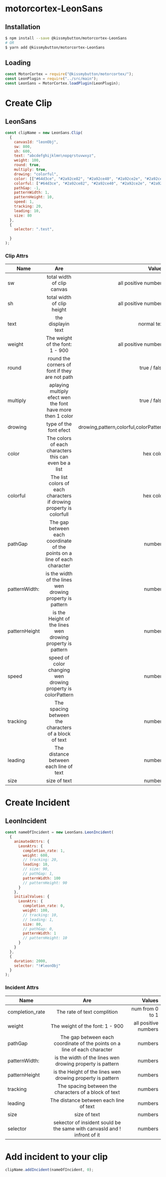 # motorcortex-LeonSans

## Installation

```bash
$ npm install --save @kissmybutton/motorcortex-LeonSans
# OR
$ yarn add @kissmybutton/motorcortex-LeonSans
```

## Loading

```javascript
const MotorCortex = require("@kissmybutton/motorcortex/");
const LeonPlugin = require("../src/main");
const LeonSans = MotorCortex.loadPlugin(LeonPlugin);
```

# Create Clip

## LeonSans

```javascript
const clipName = new LeonSans.Clip(
  {
    canvasId: "leonObj",
    sw: 800,
    sh: 600,
    text: "abcdefghijklmn\nopqrstuvwxyz",
    weight: 100,
    round: true,
    multiply: true,
    drowing: "colorful",
    color: [["#64d3ce", "#2a92ce82", "#2a92ce40", "#2a92ce2e", "#2a92ce00"]],
    colorful: ["#64d3ce", "#2a92ce82", "#2a92ce40", "#2a92ce2e", "#2a92ce00"],
    pathGap: -1,
    patternWidth: 1,
    patternHeight: 10,
    speed: 1,
    tracking: 20,
    leading: 10,
    size: 80
  },
  {
    selector: ".test",
   
  }
);
```

### Clip Attrs

| Name        | Are           | Values  |
| ------------- |:-------------:| -----:|
| sw      | total width of clip canvas | all positive numbers |
| sh      | total width of clip height | all positive numbers |
| text |  the displayin text |  normal text  |
| weight |  The weight of the font: 1 - 900 |  all positive numbers  |
| round |  round the corners of font if they are not path |  true / false  |
| multiply |  aplaying multiply efect wen the font have more then 1 color |  true / false  |
| drowing |  type of the font efect |  drowing,pattern,colorful,colorPattern  |
| color |  The colors of each characters this can even be a list   |  hex color   |
| colorful |  The list colors of each characters if drowing property is colorfull   |  hex color   |
| pathGap |  The gap between each coordinate of the points on a line of each character |  numbers |
| patternWidth: |  is the width of the lines wen drowing property is pattern  |  numbers    |
| patternHeight |  is the Height of the lines wen drowing property is pattern   |  numbers  |
| speed |  speed of color changing  wen drowing property is colorPattern  |  numbers   |
| tracking |  The spacing between the characters of a block of text   |  numbers    |
| leading |  The distance between each line of text  |  numbers    |
| size |  size of text   |  numbers |





# Create Incident

## LeonIncident

```javascript
const nameOfIncident = new LeonSans.LeonIncident(
  {
    animatedAttrs: {
      LeonAtrs: {
        completion_rate: 1,
        weight: 600,
        // tracking: 20,
        leading: 10,
        // size: 90,
        // pathGap: 1,
        patternWidth: 100
        // patternHeight: 90
      }
    },
    initialValues: {
      LeonAtrs: {
        completion_rate: 0,
        weight: 100,
        // tracking: 10,
        // leading: 1,
        size: 80,
        // pathGap: 0,
        patternWidth: 1
        // patternHeight: 10
      }
    }
  },
  {
    duration: 2000,
    selector: "!#leonObj"
  }
);
```

### Incident Attrs

| Name        | Are           | Values  |
| ------------- |:-------------:| -----:|
| completion_rate |  The rate of text complition |  num from 0 to 1  |
| weight |  The weight of the font: 1 - 900 |  all positive numbers  |
| pathGap |  The gap between each coordinate of the points on a line of each character |  numbers |
| patternWidth: |  is the width of the lines wen drowing property is pattern  |  numbers    |
| patternHeight |  is the Height of the lines wen drowing property is pattern   |  numbers  |
| tracking |  The spacing between the characters of a block of text   |  numbers    |
| leading |  The distance between each line of text  |  numbers    |
| size |  size of text   |  numbers |
| selector |  sekector of insident sould be  the same with  canvasId and ! infront of it|  numbers |


# Add incident to your clip

```javascript
clipName.addIncident(nameOfIncident, 0);

```












